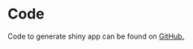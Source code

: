 # Code

Code to generate shiny app can be found on <a href="https://github.com/DanielEvansLab/buckbait" target="_blank">GitHub.</a>
